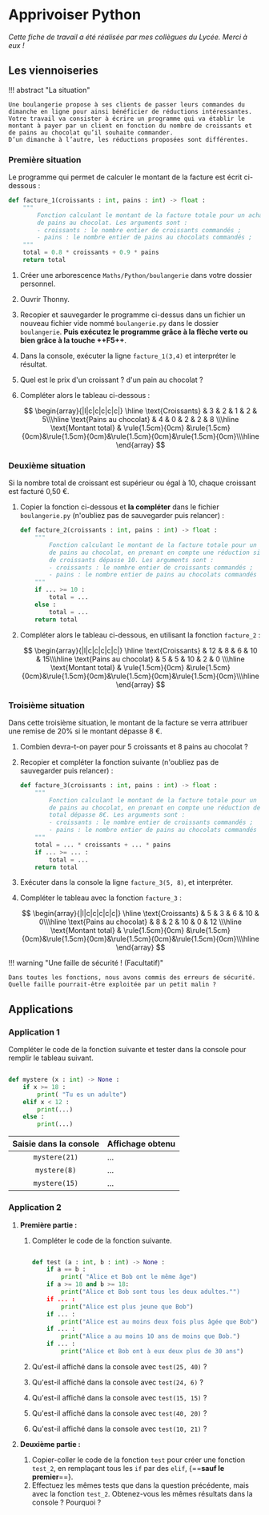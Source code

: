# Apprivoiser Python

*Cette fiche de travail a été réalisée par mes collègues du Lycée. Merci à eux !*

## Les viennoiseries

!!! abstract "La situation"

    Une boulangerie propose à ses clients de passer leurs commandes du dimanche en ligne pour ainsi bénéficier de réductions intéressantes.
    Votre travail va consister à écrire un programme qui va établir le montant à payer par un client en fonction du nombre de croissants et de pains au chocolat qu’il souhaite commander.
    D’un dimanche à l’autre, les réductions proposées sont différentes.

### Première situation

Le programme qui permet de calculer le montant de la facture est écrit ci-dessous :

``` python
def facture_1(croissants : int, pains : int) -> float :
    """
        Fonction calculant le montant de la facture totale pour un achat de croissants et
        de pains au chocolat. Les arguments sont :
        - croissants : le nombre entier de croissants commandés ;
        - pains : le nombre entier de pains au chocolats commandés ;
    """
    total = 0.8 * croissants + 0.9 * pains
    return total
```

1. Créer une arborescence `Maths/Python/boulangerie` dans votre dossier personnel.
2. Ouvrir Thonny.
3. Recopier et sauvegarder le programme ci-dessus dans un fichier un nouveau fichier vide nommé `boulangerie.py` dans le dossier `boulangerie`. **Puis exécutez le programme grâce à la flèche verte ou bien grâce à la touche ++F5++**.
4. Dans la console, exécuter la ligne `facture_1(3,4)` et interpréter le résultat.
5. Quel est le prix d'un croissant ? d'un pain au chocolat ?
6. Compléter alors le tableau ci-dessous :

    $$
    \begin{array}{|l|c|c|c|c|c|}
    \hline
    \text{Croissants} & 3 & 2 & 1 & 2 & 5\\\hline
    \text{Pains au chocolat} & 4 & 0 & 2 & 2 & 8 \\\hline
    \text{Montant total} & \rule{1.5cm}{0cm} &\rule{1.5cm}{0cm}&\rule{1.5cm}{0cm}&\rule{1.5cm}{0cm}&\rule{1.5cm}{0cm}\\\hline
    \end{array}
    $$

### Deuxième situation

Si la nombre total de croissant est supérieur ou égal à 10, chaque croissant est facturé 0,50 €.

1. Copier la fonction ci-dessous et **la compléter** dans le fichier `boulangerie.py` (n'oubliez pas de sauvegarder puis relancer) :

    ``` python
    def facture_2(croissants : int, pains : int) -> float :
        """
            Fonction calculant le montant de la facture totale pour un achat de croissants et
            de pains au chocolat, en prenant en compte une réduction si le nombre
            de croissants dépasse 10. Les arguments sont :
            - croissants : le nombre entier de croissants commandés ;
            - pains : le nombre entier de pains au chocolats commandés ;
        """
        if ... >= 10 :
            total = ...
        else :
            total = ...
        return total
    ```
2. Compléter alors le tableau ci-dessous, en utilisant la fonction `facture_2` :

    $$
    \begin{array}{|l|c|c|c|c|c|}
    \hline
    \text{Croissants} & 12 & 8 & 6 & 10 & 15\\\hline
    \text{Pains au chocolat} & 5 & 5 & 10 & 2 & 0 \\\hline
    \text{Montant total} & \rule{1.5cm}{0cm} &\rule{1.5cm}{0cm}&\rule{1.5cm}{0cm}&\rule{1.5cm}{0cm}&\rule{1.5cm}{0cm}\\\hline
    \end{array}
    $$

### Troisième situation

Dans cette troisième situation, le montant de la facture se verra attribuer une remise de $20\%$ si le montant dépasse $8$ €.

1. Combien devra-t-on payer pour 5 croissants et 8 pains au chocolat ?
2. Recopier et compléter la fonction suivante (n'oubliez pas de sauvegarder puis relancer) : 

    ```python
    def facture_3(croissants : int, pains : int) -> float :
        """
            Fonction calculant le montant de la facture totale pour un achat de croissants et
            de pains au chocolat, en prenant en compte une réduction de 20% si le montant
            total dépasse 8€. Les arguments sont :
            - croissants : le nombre entier de croissants commandés ;
            - pains : le nombre entier de pains au chocolats commandés ;
        """
        total = ... * croissants + ... * pains
        if ... >= ... :
            total = ...
        return total
    ```

3. Exécuter dans la console la ligne `facture_3(5, 8)`, et interpréter.
4. Compléter le tableau avec la fonction `facture_3` :

    $$
    \begin{array}{|l|c|c|c|c|c|}
    \hline
    \text{Croissants} & 5 & 3 & 6 & 10 & 0\\\hline
    \text{Pains au chocolat} & 8 & 2 & 10 & 0 & 12 \\\hline
    \text{Montant total} & \rule{1.5cm}{0cm} &\rule{1.5cm}{0cm}&\rule{1.5cm}{0cm}&\rule{1.5cm}{0cm}&\rule{1.5cm}{0cm}\\\hline
    \end{array}
    $$

!!! warning "Une faille de sécurité ! (Facultatif)"

    Dans toutes les fonctions, nous avons commis des erreurs de sécurité. Quelle faille pourrait-être exploitée par un petit malin ?

## Applications

### Application 1

Compléter le code de la fonction suivante et tester dans la console pour remplir le tableau suivant.



``` python

def mystere (x : int) -> None :
    if x >= 18 :
        print( "Tu es un adulte")
    elif x < 12 :
        print(...)
    else :
        print(...)
```


| Saisie dans la console | Affichage obtenu |
| :---: | :--- |
| `mystere(21)` | ... |
| `mystere(8)` | ... |
| `mystere(15)` | ... |


### Application 2

1. **Première partie :**
    1. Compléter le code de la fonction suivante.

        ``` python

        def test (a : int, b : int) -> None :
            if a == b :
                print( "Alice et Bob ont le même âge")
            if a >= 18 and b >= 18:
                print("Alice et Bob sont tous les deux adultes."")
            if ... :
                print("Alice est plus jeune que Bob")
            if ... : 
                print("Alice est au moins deux fois plus âgée que Bob")
            if ... :
                print("Alice a au moins 10 ans de moins que Bob.")
            if ... :
                print("Alice et Bob ont à eux deux plus de 30 ans")
        ```

    2. Qu'est-il affiché dans la console avec `test(25, 40)` ?
    3. Qu'est-il affiché dans la console avec `test(24, 6)` ?
    4. Qu'est-il affiché dans la console avec `test(15, 15)` ?
    5. Qu'est-il affiché dans la console avec `test(40, 20)` ?
    6. Qu'est-il affiché dans la console avec `test(10, 21)` ?

2. **Deuxième partie :**
    1. Copier-coller le code de la fonction `test` pour créer une fonction `test_2`, en remplaçant tous les `if` par des `elif`, {==**sauf le premier**==}.
    2. Effectuez les mêmes tests que dans la question précédente, mais avec la fonction `test_2`. Obtenez-vous les mêmes résultats dans la console ? Pourquoi ?